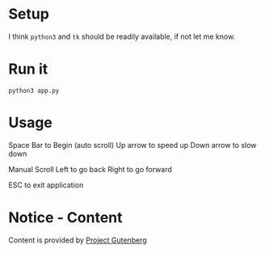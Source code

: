 # Setup

I think `python3` and `tk` should be readily available, if not let me know.

# Run it

```
python3 app.py
```
# Usage
Space Bar to Begin (auto scroll)
Up arrow to speed up
Down arrow to slow down

Manual Scroll
Left to go back
Right to go forward

ESC to exit application


# Notice - Content

Content is provided by [Project Gutenberg](https://www.gutenberg.org/)
